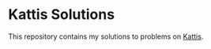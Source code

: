 # Kattis Solutions

This repository contains my solutions to problems on [Kattis](https://open.kattis.com/).